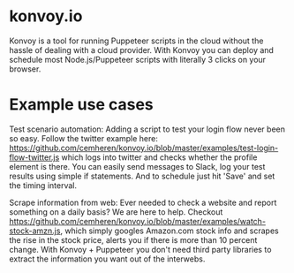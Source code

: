 # konvoy.io
Konvoy is a tool for running Puppeteer scripts in the cloud without the hassle of dealing with a cloud provider. With Konvoy you can deploy and schedule most Node.js/Puppeteer scripts with literally 3 clicks on your browser. 

# Example use cases
Test scenario automation: 
Adding a script to test your login flow never been so easy. Follow the twitter example here: https://github.com/cemheren/konvoy.io/blob/master/examples/test-login-flow-twitter.js which logs into twitter and checks whether the profile element is there. You can easily send messages to Slack, log your test results using simple if statements. And to schedule just hit 'Save' and set the timing interval. 

Scrape information from web: 
Ever needed to check a website and report something on a daily basis? We are here to help. Checkout https://github.com/cemheren/konvoy.io/blob/master/examples/watch-stock-amzn.js, which simply googles Amazon.com stock info and scrapes the rise in the stock price, alerts you if there is more than 10 percent change. With Konvoy + Puppeteer you don't need third party libraries to extract the information you want out of the interwebs. 

